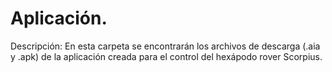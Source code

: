 # Aplicación.

Descripción: En esta carpeta se encontrarán los archivos de descarga (.aia y .apk) de la aplicación creada para el control del hexápodo rover Scorpius.
